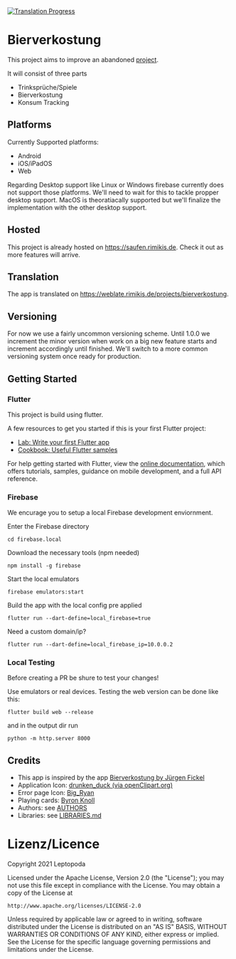 <a href="http://weblate.rimikis.de/engage/bierverkostung/">
<img src="http://weblate.rimikis.de/widgets/bierverkostung/-/svg-badge.svg" alt="Translation Progress" />
</a>


# Bierverkostung
This project aims to improve an abandoned [project](https://bitbucket.org/jufickel/bierverkostung).

It will consist of three parts
 - Trinksprüche/Spiele
 - Bierverkostung
 - Konsum Tracking

## Platforms
Currently Supported platforms:
- Android
- iOS/iPadOS
- Web

Regarding Desktop support like Linux or Windows firebase currently does not support those platforms. 
We'll need to wait for this to tackle propper desktop support. MacOS is theoratiacally supported but we'll finalize the implementation with the other desktop support.

## Hosted
This project is already hosted on https://saufen.rimikis.de. Check it out as more features will arrive.

## Translation
The app is translated on https://weblate.rimikis.de/projects/bierverkostung.

## Versioning
For now we use a fairly uncommon versioning scheme. Until 1.0.0 we increment the minor version when work on a big new feature starts and increment accordingly until finished.
We'll switch to a more common versioning system once ready for production.

## Getting Started

### Flutter

This project is build using flutter.

A few resources to get you started if this is your first Flutter project:

- [Lab: Write your first Flutter app](https://flutter.dev/docs/get-started/codelab)
- [Cookbook: Useful Flutter samples](https://flutter.dev/docs/cookbook)

For help getting started with Flutter, view the
[online documentation](https://flutter.dev/docs), which offers tutorials,
samples, guidance on mobile development, and a full API reference.

### Firebase

We encurage you to setup a local Firebase development enviornment.

Enter the Firebase directory
```
cd firebase.local
```

Download the necessary tools (npm needed)
```
npm install -g firebase
```

Start the local emulators
```
firebase emulators:start
```

Build the app with the local config pre applied
```
flutter run --dart-define=local_firebase=true
```
Need a custom domain/ip? 
```
flutter run --dart-define=local_firebase_ip=10.0.0.2
```

### Local Testing
Before creating a PR be shure to test your changes!

Use emulators or real devices. Testing the web version can be done like this:
```
flutter build web --release
```
and in the output dir run
```
python -m http.server 8000
```

## Credits 
- This app is inspired by the app [Bierverkostung by Jürgen Fickel](https://bitbucket.org/jufickel/bierverkostung)
- Application Icon: [drunken_duck (via openClipart.org)](https://openclipart.org/detail/2214/beer)
- Error page Icon: [Big_Ryan](https://www.gettyimages.de/detail/illustration/unicorn-lizenfreie-illustration/165601541)
- Playing cards: [Byron Knoll](https://commons.m.wikimedia.org/wiki/Category:Playing_cards_set_by_Byron_Knoll)
- Authors: see [AUTHORS](AUTHORS)
- Libraries: see [LIBRARIES.md](LIBRARIES.md)


# Lizenz/Licence

Copyright 2021 Leptopoda

Licensed under the Apache License, Version 2.0 (the "License");
you may not use this file except in compliance with the License.
You may obtain a copy of the License at

    http://www.apache.org/licenses/LICENSE-2.0

Unless required by applicable law or agreed to in writing, software
distributed under the License is distributed on an "AS IS" BASIS,
WITHOUT WARRANTIES OR CONDITIONS OF ANY KIND, either express or implied.
See the License for the specific language governing permissions and
limitations under the License.
